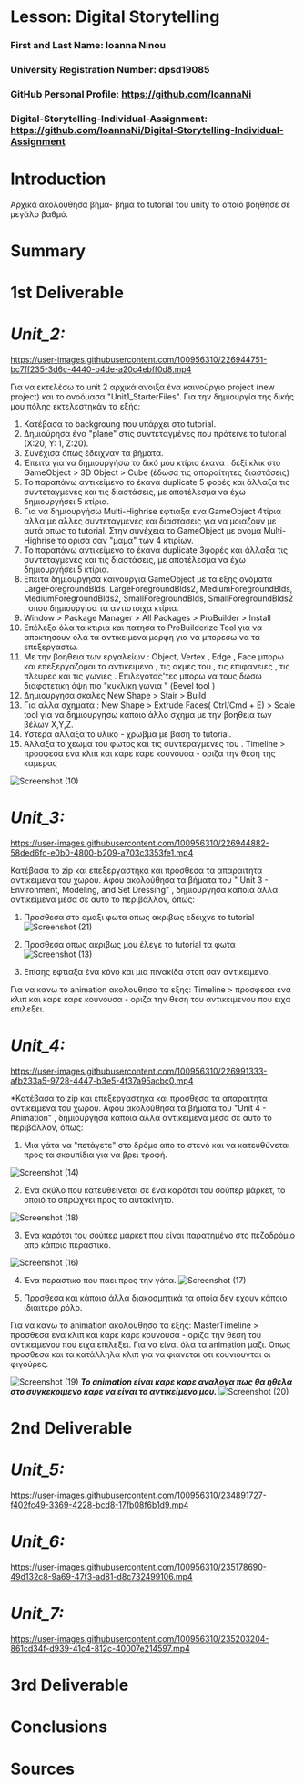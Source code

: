 # Lesson: Digital Storytelling

### First and Last Name: Ioanna Ninou
### University Registration Number: dpsd19085
### GitHub Personal Profile: https://github.com/IoannaNi
### Digital-Storytelling-Individual-Assignment: https://github.com/IoannaNi/Digital-Storytelling-Individual-Assignment

# Introduction
Αρχικά ακολούθησα βήμα- βήμα το tutorial του unity το οποιό βοήθησε σε μεγάλο βαθμό. 


# Summary


# 1st Deliverable

# ***Unit_2:***

https://user-images.githubusercontent.com/100956310/226944751-bc7ff235-3d6c-4440-b4de-a20c4ebff0d8.mp4



Για να εκτελέσω το unit 2 αρχικά ανοιξα ένα καινούργιο project (new project) και το ονοόμασα "Unit1_StarterFiles".
Για την δημιουργία της δικής μου πόλης εκτελεστηκάν τα εξής:
 1. Κατέβασα το backgroung που υπάρχει στο tutorial.
 2. Δημιούρησα ένα "plane" στις συντεταγμένες που πρότεινε το tutorial (X:20, Y: 1, Z:20).
 3. Συνέχισα όπως έδειχναν τα βήματα.
 4. Έπειτα για να δημιουργήσω το δικό μου κτίριο έκανα : δεξί κλικ στο GameObject > 3D Object > Cube (έδωσα τις απαραίτητες     διαστάσεις) 
 5. Το παραπάνω αντικείμενο το έκανα duplicate 5 φορές και άλλαξα τις συντεταγμενες και τις διαστάσεις, με αποτέλεσμα να έχω δημιουργήσει 5 κτίρια.
 6. Για να δημιουργήσω Multi-Highrise εφτιαξα ενα GameObject 4τίρια αλλα με αλλες συντεταγμενες και διαστασεις για να μοιαζουν με αυτά οπως το tutorial. Στην συνέχεια το GameObject με ονομα Multi-Highrise το ορισα σαν "μαμα" των 4 κτιρίων. 
 7. Το παραπάνω αντικείμενο το έκανα duplicate 3φορές και άλλαξα τις συντεταγμενες και τις διαστάσεις, με αποτέλεσμα να έχω δημιουργήσει 5 κτίρια.
 8. Επειτα δημιουργησα καινουργια GameObject με τα εξης ονόματα LargeForegroundBlds, LargeForegroundBlds2, MediumForegroundBlds, MediumForegroundBlds2, SmallForegroundBlds, SmallForegroundBlds2 , οπου δημιουργισα τα αντιστοιχα κτίρια.
9.  Window > Package Manager >  All Packages > ProBuilder > Install
 10. Επέλεξα όλα τα κτιρια και πατησα το ProBuilderize Tool για να αποκτησουν ολα τα αντικειμενα μορφη για να μπορεσω να τα επεξεργαστω. 
11. Με την βοηθεια των εργαλείων : Object, Vertex , Edge , Face μπορω και επεξεργαζομαι το αντικειμενο , τις ακμες του , τις επιφανειες , τις πλευρες και τις γωνιες . Επιλεγοτας'τες μπορω να τους δωσω διαφοτετικη όψη πιο "κυκλικη γωνια " (Bevel tool )
12. Δημιουργησα σκαλες New Shape > Stair > Build
13. Για αλλα σχηματα : New Shape >  Extrude Faces( Ctrl/Cmd + E) > Scale tool  για να δημιουργησω καποιο άλλο σχημα με την βοηθεια των βέλων Χ,Υ,Ζ. 
14. Υστερα αλλαξα το υλικο - χρωβμα με βαση το tutorial.
15. Αλλαξα το χεωμα του φωτος και τις συντεραγμενες του .
Timeline > προσφεσα ενα κλιπ και καρε καρε κουνουσα - οριζα την θεση της καμερας

![Screenshot (10)](https://user-images.githubusercontent.com/100956310/227586678-3be0b822-47d3-4b88-a84f-28aae094995e.png)




# ***Unit_3:***
https://user-images.githubusercontent.com/100956310/226944882-58ded6fc-e0b0-4800-b209-a703c3353fe1.mp4

Κατέβασα το zip και επεξεργαστηκα και προσθεσα τα απαραιτητα αντικειμενα του χωρου. 
Αφου ακολούθησα τα βήματα του " Unit 3 - Environment, Modeling, and Set Dressing" , δημιούργησα καποια άλλα αντικείμενα μέσα σε αυτο το περιβάλλον, όπως:

1. Προσθεσα στο αμαξι φωτα οπως ακριβως εδειχνε το tutorial
![Screenshot (21)](https://user-images.githubusercontent.com/100956310/227592759-06778c1f-0346-45dd-845a-870ab0d9a726.png)

2. Προσθεσα οπως ακριβως μου έλεγε το tutorial τα φωτα 
![Screenshot (13)](https://user-images.githubusercontent.com/100956310/227592830-2daab5a9-faef-494c-9e7f-1e4b18fdb3a5.png)

3. Επίσης εφτιαξα ένα κόνο και μια πινακίδα στοπ σαν αντικειμενο.

Για να κανω το animation ακολουθησα τα εξης: 
Timeline > προσφεσα ενα κλιπ και καρε καρε κουνουσα - οριζα την θεση του αντικειμενου που ειχα επιλεξει. 

# ***Unit_4:***
https://user-images.githubusercontent.com/100956310/226991333-afb233a5-9728-4447-b3e5-4f37a95acbc0.mp4


*Κατέβασα το zip και επεξεργαστηκα και προσθεσα τα απαραιτητα αντικειμενα του χωρου. 
Αφου ακολούθησα τα βήματα του "Unit 4 - Animation" , δημιούργησα καποια άλλα αντικείμενα μέσα σε αυτο το περιβάλλον, όπως:
 1. Μια γάτα να "πετάγετε" στο δρόμο απο το στενό και να κατευθύνεται προς τα σκουπίδια για να βρει τροφή. 

![Screenshot (14)](https://user-images.githubusercontent.com/100956310/227588789-40689c70-9266-4268-9698-fdfe675c0b55.png)

 2. Ένα σκύλο που κατευθεινεται σε ένα καρότσι του σούπερ μάρκετ, το οποιό το σπρώχνει προς το αυτοκίνητο.

![Screenshot (18)](https://user-images.githubusercontent.com/100956310/227589504-489fe528-5995-4d8b-9ccf-0881b348fae9.png)

 3. Ένα καρότσι του σούπερ μάρκετ που είναι παρατημένο στο πεζοδρόμιο απο κάποιο περαστικό.

 ![Screenshot (16)](https://user-images.githubusercontent.com/100956310/227589688-d455d5c8-4349-4eb7-941a-a615ce84969b.png)

 4. Ένα περαστικο που παει προς την γάτα.
![Screenshot (17)](https://user-images.githubusercontent.com/100956310/227589820-b6f10f8f-2ba0-4e3c-8df2-5fb2c8081b2a.png)
 
 5. Προσθεσα και κάποια άλλα διακοσμητικά τα οποία δεν έχουν κάποιο ιδιαιτερο ρόλο. 

Για να κανω το animation ακολουθησα τα εξης: 
MasterTimeline > προσθεσα ενα κλιπ και καρε καρε κουνουσα - οριζα την θεση του αντικειμενου που ειχα επιλεξει. 
Για να είναι όλα τα animation μαζι. Οπως προσθεσα και τα κατάλληλα κλιπ για να φιανεται οτι κουνιουνται οι φιγούρες. 

![Screenshot (19)](https://user-images.githubusercontent.com/100956310/227590257-4c4bfc82-0911-4451-989b-239f97626051.png)
***Το animation είναι καρε καρε αναλογα πως θα ηθελα στο συγκεκριμενο καρε να είναι το αντικείμενο μου.***
![Screenshot (20)](https://user-images.githubusercontent.com/100956310/227591471-1043193c-eebe-40d0-b4d2-4bd033d35633.png)

# 2nd Deliverable

# ***Unit_5:***
https://user-images.githubusercontent.com/100956310/234891727-f402fc49-3369-4228-bcd8-17fb08f6b1d9.mp4

# ***Unit_6:***


https://user-images.githubusercontent.com/100956310/235178690-49d132c8-9a69-47f3-ad81-d8c732499106.mp4


# ***Unit_7:***

https://user-images.githubusercontent.com/100956310/235203204-861cd34f-d939-41c4-812c-40007e214597.mp4


# 3rd Deliverable 


# Conclusions


# Sources
